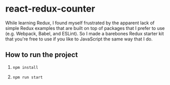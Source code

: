 # react-redux-counter
While learning Redux, I found myself frustrated by the apparent lack of simple Redux examples that are built on top of packages that 
I prefer to use (e.g. Webpack, Babel, and ESLint). 
So I made a barebones Redux starter kit that you're free to use if you like to JavaScript the same way that I do.

## How to run the project

1) `npm install`

2) `npm run start`
